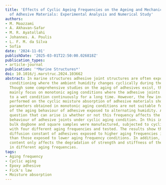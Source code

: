 ```yaml
---
title: 'Effects of Cyclic Ageing Frequencies on the Ageing and Mechanical Behaviour
  of Adhesive Materials: Experimental Analysis and Numerical Study'
authors:
- M. Moazzami
- A. Akhavan-Safar
- M. R. Ayatollahi
- Johannes. A. Poulis
- L. F. M. da Silva
- Sofia
date: '2024-11-01'
publishDate: '2025-03-01T22:50:00.026818Z'
publication_types:
- article-journal
publication: '*Marine Structures*'
doi: 10.1016/j.marstruc.2024.103662
abstract: In marine structures adhesive joint structures are often exposed to cyclic
  conditioning where the ambient humidity changes cyclically during their service.
  Though some comprehensive studies on the aging of adhesives exist, these researches
  mainly focus on monotonic aging conditions where the adhesive joints are exposed
  to a wet condition continuously for a long time. However, the few investigations
  performed on the cyclic moisture absorption of adhesive materials show that the
  parameters obtained in monotonic aging conditions are not suitable for estimation
  of the aging behaviour of adhesive exposed to alternating humidity. An important
  question that can arise is whether or not this frequency affects the mechanical
  behaviour of adhesive joints under cyclic aging condition. In this investigation
  bulk dogbone and square samples were manufactured, subjected to cyclic aging conditions
  with four different aging frequencies and tested. The results show that the moisture
  diffusion constant of adhesives exposed to higher aging frequencies increase more
  than those exposed to lower aging frequency conditions. In addition, the moisture
  content only affects the degradation of strength and stiffness of the tested adhesives
  in different aging frequencies.
tags:
- Aging frequency
- Cyclic aging
- Epoxy adhesive
- Fick's law
- Moisture absorption
---
```

